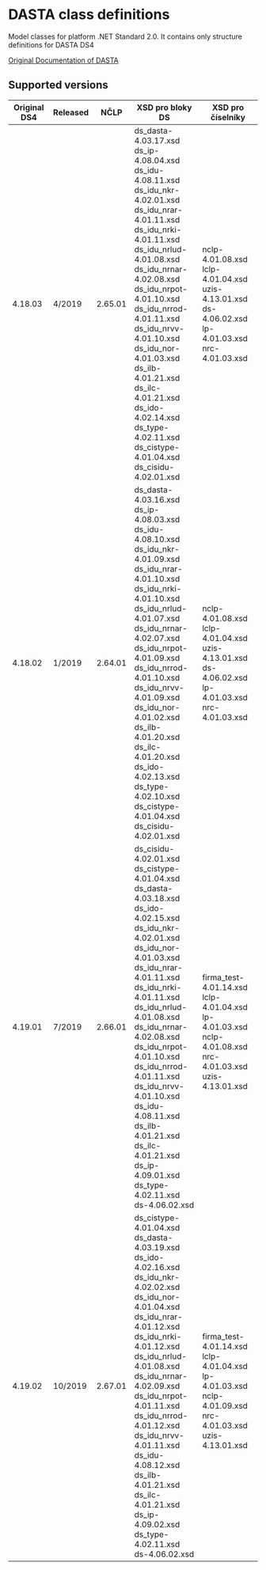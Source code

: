# DASTA class definitions
Model classes for platform .NET Standard 2.0. It contains only structure definitions for DASTA DS4

[Original Documentation of DASTA](http://ciselniky.dasta.mzcr.cz/)

## Supported versions

Original DS4 | Released | NČLP | XSD pro bloky DS | XSD pro číselníky
--- | --- | --- | --- | ---
4.18.03 | 4/2019 | 2.65.01 | ds_dasta-4.03.17.xsd<br>ds_ip-4.08.04.xsd<br>ds_idu-4.08.11.xsd<br>ds_idu_nkr-4.02.01.xsd<br>ds_idu_nrar-4.01.11.xsd<br>ds_idu_nrki-4.01.11.xsd<br>ds_idu_nrlud-4.01.08.xsd<br>ds_idu_nrnar-4.02.08.xsd<br>ds_idu_nrpot-4.01.10.xsd<br>ds_idu_nrrod-4.01.11.xsd<br>ds_idu_nrvv-4.01.10.xsd<br>ds_idu_nor-4.01.03.xsd<br>ds_ilb-4.01.21.xsd<br>ds_ilc-4.01.21.xsd<br>ds_ido-4.02.14.xsd<br>ds_type-4.02.11.xsd<br>ds_cistype-4.01.04.xsd<br>ds_cisidu-4.02.01.xsd | nclp-4.01.08.xsd<br>lclp-4.01.04.xsd<br>uzis-4.13.01.xsd<br>ds-4.06.02.xsd<br>lp-4.01.03.xsd<br>nrc-4.01.03.xsd
4.18.02 | 1/2019 | 2.64.01 | ds_dasta-4.03.16.xsd <br>ds_ip-4.08.03.xsd <br>ds_idu-4.08.10.xsd <br>ds_idu_nkr-4.01.09.xsd <br>ds_idu_nrar-4.01.10.xsd <br>ds_idu_nrki-4.01.10.xsd <br>ds_idu_nrlud-4.01.07.xsd <br>ds_idu_nrnar-4.02.07.xsd<br>ds_idu_nrpot-4.01.09.xsd<br>ds_idu_nrrod-4.01.10.xsd<br>ds_idu_nrvv-4.01.09.xsd<br>ds_idu_nor-4.01.02.xsd<br>ds_ilb-4.01.20.xsd<br>ds_ilc-4.01.20.xsd<br>ds_ido-4.02.13.xsd<br>ds_type-4.02.10.xsd<br>ds_cistype-4.01.04.xsd<br>ds_cisidu-4.02.01.xsd | nclp-4.01.08.xsd<br>lclp-4.01.04.xsd<br>uzis-4.13.01.xsd<br>ds-4.06.02.xsd<br>lp-4.01.03.xsd<br>nrc-4.01.03.xsd
4.19.01 | 7/2019 | 2.66.01 | ds_cisidu-4.02.01.xsd <br>ds_cistype-4.01.04.xsd <br>ds_dasta-4.03.18.xsd <br>ds_ido-4.02.15.xsd <br>ds_idu_nkr-4.02.01.xsd <br>ds_idu_nor-4.01.03.xsd <br>ds_idu_nrar-4.01.11.xsd <br>ds_idu_nrki-4.01.11.xsd <br>ds_idu_nrlud-4.01.08.xsd <br>ds_idu_nrnar-4.02.08.xsd <br>ds_idu_nrpot-4.01.10.xsd <br>ds_idu_nrrod-4.01.11.xsd <br>ds_idu_nrvv-4.01.10.xsd <br>ds_idu-4.08.11.xsd <br>ds_ilb-4.01.21.xsd <br>ds_ilc-4.01.21.xsd <br>ds_ip-4.09.01.xsd <br>ds_type-4.02.11.xsd <br>ds-4.06.02.xsd | <br>firma_test-4.01.14.xsd <br>lclp-4.01.04.xsd <br>lp-4.01.03.xsd <br>nclp-4.01.08.xsd <br>nrc-4.01.03.xsd <br>uzis-4.13.01.xsd
4.19.02 | 10/2019 | 2.67.01 | ds_cistype-4.01.04.xsd <br>ds_dasta-4.03.19.xsd <br>ds_ido-4.02.16.xsd <br>ds_idu_nkr-4.02.02.xsd <br>ds_idu_nor-4.01.04.xsd <br>ds_idu_nrar-4.01.12.xsd <br>ds_idu_nrki-4.01.12.xsd <br>ds_idu_nrlud-4.01.08.xsd <br>ds_idu_nrnar-4.02.09.xsd <br>ds_idu_nrpot-4.01.11.xsd <br>ds_idu_nrrod-4.01.12.xsd <br>ds_idu_nrvv-4.01.11.xsd <br>ds_idu-4.08.12.xsd <br>ds_ilb-4.01.21.xsd <br>ds_ilc-4.01.21.xsd <br>ds_ip-4.09.02.xsd <br>ds_type-4.02.11.xsd <br>ds-4.06.02.xsd | <br>firma_test-4.01.14.xsd <br>lclp-4.01.04.xsd <br>lp-4.01.03.xsd <br>nclp-4.01.09.xsd <br>nrc-4.01.03.xsd <br>uzis-4.13.01.xsd
